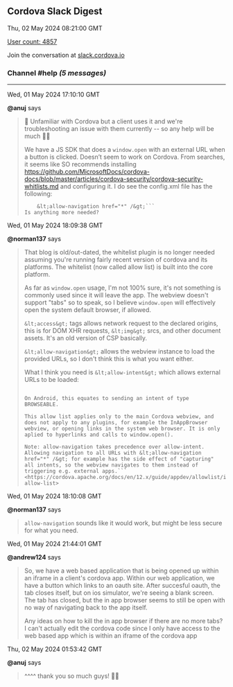 ## Cordova Slack Digest
Thu, 02 May 2024 08:21:00 GMT

[User count: 4857](https://cordova.slack.com/)


Join the conversation at [slack.cordova.io](http://slack.cordova.io/)

### __Channel #help__ _(5 messages)_
---

Wed, 01 May 2024 17:10:10 GMT

__@anuj__ says 
> 👋 Unfamiliar with Cordova but a client uses it and we're troubleshooting an issue with them currently -- so any help will be much 🙇‍♂️
> 
> We have a JS SDK that does a `window.open` with an external URL when a button is clicked. Doesn’t seem to work on Cordova. From searches, it seems like SO recommends installing <https://github.com/MicrosoftDocs/cordova-docs/blob/master/articles/cordova-security/cordova-security-whitlists.md> and configuring it. I do see the config.xml file has the following:
> ``` &lt;access origin="*" /&gt;
>     &lt;allow-navigation href="*" /&gt;```
> Is anything more needed?
> 

Wed, 01 May 2024 18:09:38 GMT

__@norman137__ says 
> That blog is old/out-dated, the whitelist plugin is no longer needed assuming you're running fairly recent version of cordova and its platforms. The whitelist (now called allow list) is built into the core platform.
> 
> As far as `window.open` usage, I'm not 100% sure, it's not something is commonly used since it will leave the app. The webview doesn't support "tabs" so to speak, so I believe `window.open` will effectively open the system default browser, if allowed.
> 
> `&lt;access&gt;` tags allows network request to the declared origins, this is for DOM XHR requests, `&lt;img&gt;` srcs, and other document assets. It's an old version of CSP basically.
> 
> `&lt;allow-navigation&gt;` allows the webview instance to load the provided URLs, so I don't think this is what you want either.
> 
> What I think you need is `&lt;allow-intent&gt;` which allows external URLs to be loaded:
> 
> ```Without any &lt;allow-intent&gt; tags, no requests to external URLs are allowed. However, the default Cordova application includes a quite liberal set of allow-intent entries by default. It is advised to narrow this down based on each app's needs.
> 
> On Android, this equates to sending an intent of type BROWSEABLE.
> 
> This allow list applies only to the main Cordova webview, and does not apply to any plugins, for example the InAppBrowser webview, or opening links in the system web browser. It is only aplied to hyperlinks and calls to window.open().
> 
> Note: allow-navigation takes precedence over allow-intent. Allowing navigation to all URLs with &lt;allow-navigation href="*" /&gt; for example has the side effect of "capturing" all intents, so the webview navigates to them instead of triggering e.g. external apps.```
> <https://cordova.apache.org/docs/en/12.x/guide/appdev/allowlist/index.html#intent-allow-list>
> 

Wed, 01 May 2024 18:10:08 GMT

__@norman137__ says 
> `allow-navigation` sounds like it would work, but might be less secure for what you need.
> 

Wed, 01 May 2024 21:44:01 GMT

__@andrew124__ says 
> So, we have a web based application that is being opened up within an iframe in a client's cordova app. Within our web application, we have a button which links to an oauth site. After succesful oauth, the tab closes itself, but on ios simulator, we're seeing a blank screen. The tab has closed, but the in app browser seems to still be open with no way of navigating back to the app itself.
> 
> Any ideas on how to kill the in app browser if there are no more tabs? I can't actually edit the cordova code since I only have access to the web based app which is within an iframe of the cordova app
> 

Thu, 02 May 2024 01:53:42 GMT

__@anuj__ says 
> ^^^^ thank you so much guys! 🙇‍♂️
> 
